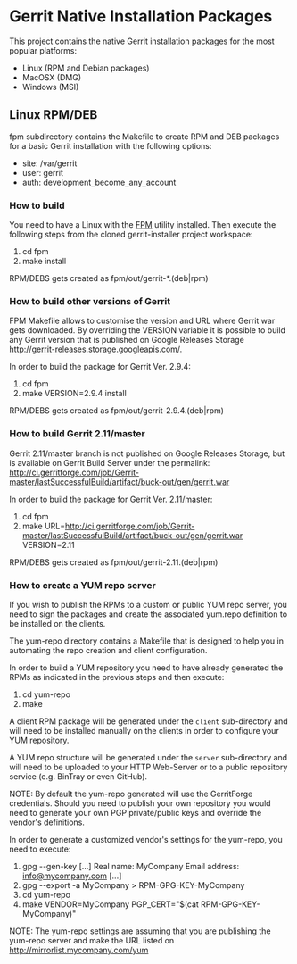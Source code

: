 Gerrit Native Installation Packages
===================================
This project contains the native Gerrit installation packages for the most
popular platforms:

- Linux (RPM and Debian packages)
- MacOSX (DMG)
- Windows (MSI)

Linux RPM/DEB
-------------
fpm subdirectory contains the Makefile to create RPM and DEB packages for
a basic Gerrit installation with the following options:

- site: /var/gerrit
- user: gerrit
- auth: development`_`become`_`any`_`account

### How to build

You need to have a Linux with the [FPM] utility installed.
Then execute the following steps from the cloned gerrit-installer project workspace:

1. cd fpm
2. make install

RPM/DEBS gets created as fpm/out/gerrit-*.(deb|rpm)

### How to build other versions of Gerrit

FPM Makefile allows to customise the version and URL where Gerrit war gets downloaded.
By overriding the VERSION variable it is possible to build any Gerrit version that
is published on Google Releases Storage http://gerrit-releases.storage.googleapis.com/.

In order to build the package for Gerrit Ver. 2.9.4:

1. cd fpm
2. make VERSION=2.9.4 install

RPM/DEBS gets created as fpm/out/gerrit-2.9.4.(deb|rpm)

### How to build Gerrit 2.11/master

Gerrit 2.11/master branch is not published on Google Releases Storage, but is available
on Gerrit Build Server under the permalink: 
http://ci.gerritforge.com/job/Gerrit-master/lastSuccessfulBuild/artifact/buck-out/gen/gerrit.war

In order to build the package for Gerrit Ver. 2.11/master:

1. cd fpm
2. make URL=http://ci.gerritforge.com/job/Gerrit-master/lastSuccessfulBuild/artifact/buck-out/gen/gerrit.war VERSION=2.11

RPM/DEBS gets created as fpm/out/gerrit-2.11.(deb|rpm)

### How to create a YUM repo server

If you wish to publish the RPMs to a custom or public YUM repo server, you need
to sign the packages and create the associated yum.repo definition to be installed
on the clients.

The yum-repo directory contains a Makefile that is designed to help you in automating
the repo creation and client configuration.

In order to build a YUM repository you need to have already generated the RPMs as indicated in the previous
steps and then execute:

1. cd yum-repo
2. make 

A client RPM package will be generated under the `client` sub-directory and will need to be installed
manually on the clients in order to configure your YUM repository.

A YUM repo structure will be generated under the `server` sub-directory and will need to be uploaded to 
your HTTP Web-Server or to a public repository service (e.g. BinTray or even GitHub).

NOTE: By default the yum-repo generated will use the GerritForge credentials. Should you need to publish
      your own repository you would need to generate your own PGP private/public keys and override the
      vendor's definitions.

In order to generate a customized vendor's settings for the yum-repo, you need to execute:

1. gpg --gen-key
   [...]
   Real name: MyCompany
   Email address: info@mycompany.com
   [...]
2. gpg --export -a MyCompany > RPM-GPG-KEY-MyCompany
3. cd yum-repo
4. make VENDOR=MyCompany PGP_CERT="$(cat RPM-GPG-KEY-MyCompany)"

NOTE: The yum-repo settings are assuming that you are publishing the yum-repo server and make the URL
      listed on http://mirrorlist.mycompany.com/yum

[FPM]:https://github.com/jordansissel/fpm


